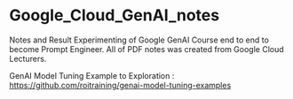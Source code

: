 # Google_Cloud_GenAI_notes
Notes and Result Experimenting of Google GenAI Course end to end to become Prompt Engineer. All of PDF notes was created from Google Cloud Lecturers.

GenAI Model Tuning Example to Exploration : https://github.com/roitraining/genai-model-tuning-examples
